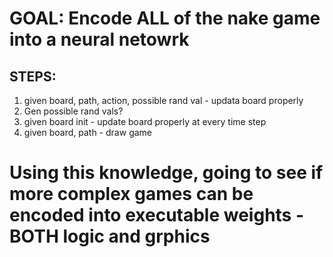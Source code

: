# GOAL: Encode ALL of the nake game into a neural netowrk
## STEPS:
1. given board, path, action, possible rand val - updata board properly
2. Gen possible rand vals?
3. given board init - update board properly at every time step
4. given board, path - draw game

# Using this knowledge, going to see if more complex games can be encoded into executable weights - BOTH logic and grphics

